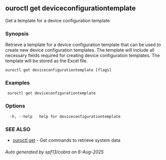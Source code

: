## ouroctl get deviceconfigurationtemplate

Get a template for a device configuration template

### Synopsis

Retrieve a template for a device configuration template that can be used to create new device configuration templates.
The template will include all necessary fields required for creating device configuration templates.
The template will be stored as the Excel file.

```
ouroctl get deviceconfigurationtemplate [flags]
```

### Examples

```
 ouroctl get deviceconfigurationtemplate
```

### Options

```
  -h, --help   help for deviceconfigurationtemplate
```

### SEE ALSO

* [ouroctl get](ouroctl_get.md)	 - Get commands to retrieve system data

###### Auto generated by spf13/cobra on 6-Aug-2025
